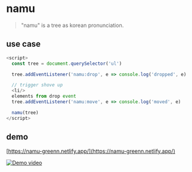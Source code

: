 # namu

> "namu" is a tree as korean pronunciation.

## use case

```javascript
<script>
  const tree = document.querySelector('ul')

  tree.addEventListener('namu:drop', e => console.log('dropped', e)

  // trigger shove up
  <li/>
  elements from drop event
  tree.addEventListener('namu:move', e => console.log('moved', e)

  namu(tree)
</script>
```

## demo

[https://namu-greenn.netlify.app/](https://namu-greenn.netlify.app/)

[![Demo video](http://img.youtube.com/vi/mhdRbHca0JI/0.jpg)](https://youtu.be/mhdRbHca0JI)


